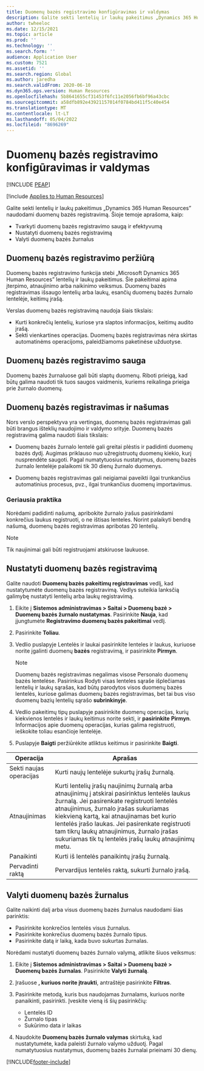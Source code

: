 ```yaml
---
title: Duomenų bazės registravimo konfigūravimas ir valdymas
description: Galite sekti lentelių ir laukų pakeitimus „Dynamics 365 Human Resources” naudodami duomenų bazės registravimą.
author: twheeloc
ms.date: 12/15/2021
ms.topic: article
ms.prod: ''
ms.technology: ''
ms.search.form: ''
audience: Application User
ms.custom: 7521
ms.assetid: ''
ms.search.region: Global
ms.author: jaredha
ms.search.validFrom: 2020-06-10
ms.dyn365.ops.version: Human Resources
ms.openlocfilehash: 5b8641655cf31453f6fc11e2056fb6bf96a43cbc
ms.sourcegitcommit: a58dfb892e43921157014f0784bd411f5c40e454
ms.translationtype: MT
ms.contentlocale: lt-LT
ms.lasthandoff: 05/04/2022
ms.locfileid: "8696269"
---
```

# <a name="configure-and-manage-database-logging"></a>Duomenų bazės registravimo konfigūravimas ir valdymas


[!INCLUDE [PEAP](../includes/peap-2.md)]

[!include [Applies to Human Resources](../includes/applies-to-hr.md)]

Galite sekti lentelių ir laukų pakeitimus „Dynamics 365 Human Resources” naudodami duomenų bazės registravimą. Šioje temoje aprašoma, kaip:

- Tvarkyti duomenų bazės registravimo saugą ir efektyvumą
- Nustatyti duomenų bazės registravimą
- Valyti duomenų bazės žurnalus

## <a name="overview-of-database-logging"></a>Duomenų bazės registravimo peržiūrą

Duomenų bazės registravimo funkcija stebi „Microsoft Dynamics 365 Human Resources” lentelių ir laukų pakeitimus. Šie pakeitimai apima įterpimo, atnaujinimo arba naikinimo veiksmus. Duomenų bazės registravimas išsaugo lentelių arba laukų, esančių duomenų bazės žurnalo lentelėje, keitimų įrašą.

Verslas duomenų bazės registravimą naudoja šiais tikslais:

- Kurti konkrečių lentelių, kuriose yra slaptos informacijos, keitimų audito įrašą.
- Sekti vienkartines operacijas. Duomenų bazės registravimas nėra skirtas automatinėms operacijoms, paleidžiamoms paketinėse užduotyse.

## <a name="security-for-database-logging"></a>Duomenų bazės registravimo sauga

Duomenų bazės žurnaluose gali būti slaptų duomenų. Riboti prieigą, kad būtų galima naudoti tik tuos saugos vaidmenis, kuriems reikalinga prieiga prie žurnalo duomenų.

## <a name="database-logging-and-performance"></a>Duomenų bazės registravimas ir našumas

Nors verslo perspektyva yra vertingas, duomenų bazės registravimas gali būti brangus išteklių naudojimo ir valdymo srityje. Duomenų bazės registravimą galima naudoti šiais tikslais:

- Duomenų bazės žurnalo lentelė gali greitai plėstis ir padidinti duomenų bazės dydį. Augimas priklauso nuo užregistruotų duomenų kiekio, kurį nusprendėte saugoti. Pagal numatytuosius nustatymus, duomenų bazės žurnalo lentelėje palaikomi tik 30 dienų žurnalo duomenys. 

- Duomenų bazės registravimas gali neigiamai paveikti ilgai trunkančius automatinius procesus, pvz., ilgai trunkančius duomenų importavimus.

### <a name="best-practices"></a>Geriausia praktika

Norėdami padidinti našumą, apribokite žurnalo įrašus pasirinkdami konkrečius laukus registruoti, o ne ištisas lenteles. Norint palaikyti bendrą našumą, duomenų bazės registravimas apribotas 20 lentelių.

> [!NOTE]
> Tik naujinimai gali būti registruojami atskiruose laukuose.

## <a name="set-up-database-logging"></a>Nustatyti duomenų bazės registravimą

Galite naudoti **Duomenų bazės pakeitimų registravimas** vedlį, kad nustatytumėte duomenų bazės registravimą. Vedlys suteikia lanksčią galimybę nustatyti lentelių arba laukų registravimą.

1. Eikite į **Sistemos administravimas > Saitai > Duomenų bazė > Duomenų bazės žurnalo nustatymas**. Pasirinkite **Nauja**, kad įjungtumėte **Registravimo duomenų bazės pakeitimai** vedlį.
2. Pasirinkite **Toliau**. 
3. Vedlio puslapyje Lentelės ir laukai pasirinkite lenteles ir laukus, kuriuose norite įgalinti duomenų **bazės** registravimą, ir pasirinkite **Pirmyn**.

   > [!Note]
   > Duomenų bazės registravimas negalimas visose Personalo duomenų bazės lentelėse. Pasirinkus Rodyti visas lenteles sąraše išplečiamas lentelių ir laukų sąrašas, kad būtų parodytos visos duomenų bazės lentelės, kuriose galimas duomenų bazės registravimas, bet tai bus viso duomenų bazių lentelių sąrašo **subrinkinyje**.

4. Vedlio pakeitimų tipų puslapyje pasirinkite duomenų operacijas, kurių kiekvienos lentelės ir laukų keitimus norite sekti, ir **pasirinkite** **Pirmyn**. Informacijos apie duomenų operacijas, kurias galima registruoti, ieškokite toliau esančioje lentelėje.
5. Puslapyje **Baigti** peržiūrėkite atliktus keitimus ir pasirinkite **Baigti**.

| Operacija | Aprašas |
| -- | -- |
| Sekti naujas operacijas | Kurti naujų lentelėje sukurtų įrašų žurnalą. |
| Atnaujinimas | Kurti lentelių įrašų naujinimų žurnalą arba atnaujinimų į atskirai pasirinktus lentelės laukus žurnalą. Jei pasirenkate registruoti lentelės atnaujinimus, žurnalo įrašas sukuriamas kiekvieną kartą, kai atnaujinamas bet kurio lentelės įrašo laukas. Jei pasirenkate registruoti tam tikrų laukų atnaujinimus, žurnalo įrašas sukuriamas tik tų lentelės įrašų laukų atnaujinimų metu. |
| Panaikinti | Kurti iš lentelės panaikintų įrašų žurnalą. |
| Pervadinti raktą | Pervardijus lentelės raktą, sukurti žurnalo įrašą. |


## <a name="clean-up-database-logs"></a>Valyti duomenų bazės žurnalus

Galite naikinti dalį arba visus duomenų bazės žurnalus naudodami šias parinktis:

- Pasirinkite konkrečios lentelės visus žurnalus.
- Pasirinkite konkrečius duomenų bazės žurnalo tipus.
- Pasirinkite datą ir laiką, kada buvo sukurtas žurnalas.

Norėdami nustatyti duomenų bazės žurnalo valymą, atlikite šiuos veiksmus: 

1. Eikite į **Sistemos administravimas > Saitai > Duomenų bazė > Duomenų bazės žurnalas**. Pasirinkite **Valyti žurnalą**.
2. Įrašuose **, kuriuos norite įtraukti**, antraštėje pasirinkite **Filtras**.
3. Pasirinkite metodą, kuris bus naudojamas žurnalams, kuriuos norite panaikinti, pasirinkti. Įveskite vieną iš šių pasirinkčių:

   - Lentelės ID
   - Žurnalo tipas
   - Sukūrimo data ir laikas

4. Naudokite **Duomenų bazės žurnalo valymas** skirtuką, kad nustatytumėte, kada paleisti žurnalo valymo užduotį. Pagal numatytuosius nustatymus, duomenų bazės žurnalai prieinami 30 dienų.


[!INCLUDE[footer-include](../includes/footer-banner.md)]
